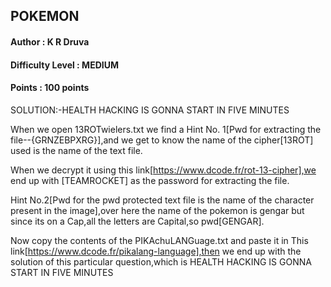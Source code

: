 ## POKEMON
#### Author : K R Druva
#### Difficulty Level : MEDIUM
#### Points : 100 points

SOLUTION:-HEALTH HACKING IS GONNA START IN FIVE MINUTES

When we open 13ROTwielers.txt we find a
 Hint No. 1[Pwd for extracting the file--{GRNZEBPXRG}],and we get to know the name of the cipher[13ROT] used is the name of the text file.
 
 When we decrypt it using this link[https://www.dcode.fr/rot-13-cipher],we end up with [TEAMROCKET] as the password for extracting the file.
 

 Hint No.2[Pwd for the pwd protected text file is the name of the character present in the image],over here the name of the pokemon is gengar but since its on a Cap,all the letters are Capital,so pwd[GENGAR].


Now copy  the contents of the PIKAchuLANGuage.txt and paste it in This link[https://www.dcode.fr/pikalang-language],then we end up with the solution of this particular question,which is
HEALTH HACKING IS GONNA START IN FIVE MINUTES


